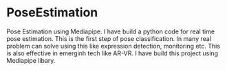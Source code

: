 # PoseEstimation
 Pose Estimation using Mediapipe.
 I have build a python code for real time pose estimation. This is the first step of pose classification. In many real problem can solve using this like expression detection, monitoring etc. This is also effective in emerginh tech like AR-VR.
 I have build this project using Mediapipe libary.